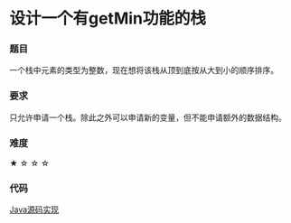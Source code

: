 
# 设计一个有getMin功能的栈

### 题目

一个栈中元素的类型为整数，现在想将该栈从顶到底按从大到小的顺序排序。

### 要求

只允许申请一个栈。除此之外可以申请新的变量，但不能申请额外的数据结构。

### 难度

★ ☆ ☆ ☆

### 代码

[Java源码实现](../../src/Stack/Stack5.java)
